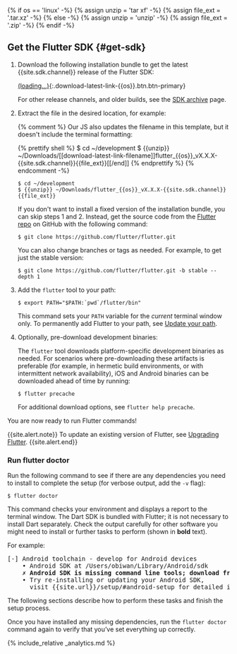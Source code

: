 {% if os == 'linux' -%}
  {% assign unzip = 'tar xf' -%}
  {% assign file_ext = '.tar.xz' -%}
{% else -%}
  {% assign unzip = 'unzip' -%}
  {% assign file_ext = '.zip' -%}
{% endif -%}

## Get the Flutter SDK {#get-sdk}

 1. Download the following installation bundle to get the latest
    {{site.sdk.channel}} release of the Flutter SDK:

    [(loading...)](#){:.download-latest-link-{{os}}.btn.btn-primary}

    For other release channels, and older builds,
    see the [SDK archive][] page.

 1. Extract the file in the desired location, for example:

    {% comment %}
      Our JS also updates the filename in this template, but it doesn't include the terminal formatting:

      {% prettify shell %}
      $ cd ~/development
      $ {{unzip}} ~/Downloads/[[download-latest-link-filename]]flutter_{{os}}_vX.X.X-{{site.sdk.channel}}{{file_ext}}[[/end]]
      {% endprettify %}
    {% endcomment -%}

    ```terminal
    $ cd ~/development
    $ {{unzip}} ~/Downloads/flutter_{{os}}_vX.X.X-{{site.sdk.channel}}{{file_ext}}
    ```
    
    If you don't want to install a fixed version of the installation bundle, 
    you can skip steps 1 and 2. 
    Instead, get the source code from the [Flutter repo][]
    on GitHub with the following command:
    
    ```terminal
    $ git clone https://github.com/flutter/flutter.git
    ```
    
    You can also change branches or tags as needed.
    For example, to get just the stable version:
    
    ```terminal
    $ git clone https://github.com/flutter/flutter.git -b stable --depth 1
    ```
    
 1. Add the `flutter` tool to your path:

    ```terminal
    $ export PATH="$PATH:`pwd`/flutter/bin"
    ```

    This command sets your `PATH` variable for the
    _current_ terminal window only.
    To permanently add Flutter to your path, see
    [Update your path][].

 1. Optionally, pre-download development binaries:

    The `flutter` tool downloads platform-specific development binaries as
    needed. For scenarios where pre-downloading these artifacts is preferable
    (for example, in hermetic build environments,
    or with intermittent network availability), iOS
    and Android binaries can be downloaded ahead of time by running:

    ```terminal
    $ flutter precache
    ```

    For additional download options, see `flutter help precache`.

You are now ready to run Flutter commands!

{{site.alert.note}}
  To update an existing version of Flutter, see
  [Upgrading Flutter][].
{{site.alert.end}}


### Run flutter doctor

Run the following command to see if there are any dependencies you need to
install to complete the setup (for verbose output, add the `-v` flag):

```terminal
$ flutter doctor
```

This command checks your environment and displays a report to the terminal
window. The Dart SDK is bundled with Flutter; it is not necessary to install
Dart separately. Check the output carefully for other software you might
need to install or further tasks to perform (shown in **bold** text).

For example:

<pre>
[-] Android toolchain - develop for Android devices
    • Android SDK at /Users/obiwan/Library/Android/sdk
    <strong>✗ Android SDK is missing command line tools; download from https://goo.gl/XxQghQ</strong>
    • Try re-installing or updating your Android SDK,
      visit {{site.url}}/setup/#android-setup for detailed instructions.
</pre>

The following sections describe how to perform these tasks and finish the setup
process.

Once you have installed any missing dependencies, run the `flutter doctor`
command again to verify that you’ve set everything up correctly.

{% include_relative _analytics.md %}

[Flutter repo]: {{site.github}}/flutter/flutter
[Installing snapd]: https://snapcraft.io/docs/installing-snapd
[SDK archive]: /docs/development/tools/sdk/archive
[Snap Store]: https://snapcraft.io/store
[snapd]: https://snapcraft.io/flutter
[Update your path]: #update-your-path
[Upgrading Flutter]: /docs/development/tools/sdk/upgrading
